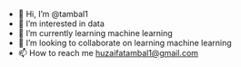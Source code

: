 - 👋 Hi, I’m @tambal1
- 👀 I’m interested in data
- 🌱 I’m currently learning machine learning
- 💞️ I’m looking to collaborate on learning machine learning
- 📫 How to reach me huzaifatambal1@gmail.com

<!---
tambal1/tambal1 is a ✨ special ✨ repository because its `README.md` (this file) appears on your GitHub profile.
You can click the Preview link to take a look at your changes.
--->

